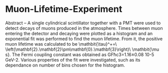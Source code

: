 # Muon-Lifetime-Experiment

Abstract – A single cylindrical scintillator together with a PMT were used to detect decays of muons produced in the atmosphere. Times between muon entering the detector and decaying were plotted as a histogram and an exponential  fit was performed to find the muon lifetime. From it, the positive muon lifetime was calculated to be \mathbit{\tau}^+=\ \left(\mathbf{2}.\mathbf{2}\pm\mathbf{0}.\mathbf{3}\right)\ \mathbit{\mu s}. The Fermi coupling constant was obtained as
 GFħc3=1.16±0.08 10-5 GeV-2. Various properties of the fit were investigated, such as its dependance on number of bins chosen for the histogram. 
